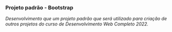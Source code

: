 <h3> Projeto padrão - Bootstrap </h3>

_Desenvolvimento que um projeto padrão que será utilizado para criação de outros projetos do curso de Desenvolvimento Web Completo 2022._
